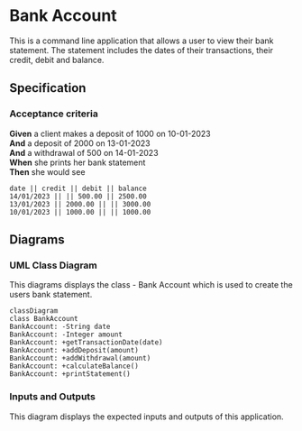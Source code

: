 # Bank Account

This is a command line application that allows a user to view their bank statement. The statement includes the dates of their transactions, their credit, debit and balance.

## Specification

### Acceptance criteria

**Given** a client makes a deposit of 1000 on 10-01-2023  
**And** a deposit of 2000 on 13-01-2023  
**And** a withdrawal of 500 on 14-01-2023  
**When** she prints her bank statement  
**Then** she would see

```
date || credit || debit || balance
14/01/2023 || || 500.00 || 2500.00
13/01/2023 || 2000.00 || || 3000.00
10/01/2023 || 1000.00 || || 1000.00
```

## Diagrams

### UML Class Diagram

This diagrams displays the class - Bank Account which is used to create the users bank statement.

```mermaid
classDiagram
class BankAccount
BankAccount: -String date
BankAccount: -Integer amount
BankAccount: +getTransactionDate(date)
BankAccount: +addDeposit(amount)
BankAccount: +addWithdrawal(amount)
BankAccount: +calculateBalance()
BankAccount: +printStatement()
```

### Inputs and Outputs

This diagram displays the expected inputs and outputs of this application.
